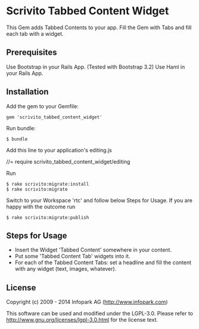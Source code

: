 # Scrivito Tabbed Content Widget

This Gem adds Tabbed Contents to your app. Fill the Gem with Tabs and fill each tab with a widget.


## Prerequisites

Use Bootstrap in your Rails App. (Tested with Bootstrap 3.2)
Use Haml in your Rails App.


## Installation

Add the gem to your Gemfile:

    gem 'scrivito_tabbed_content_widget'

Run bundle:

    $ bundle

Add this line to your application's editing.js

   //= require scrivito_tabbed_content_widget/editing 

Run

    $ rake scrivito:migrate:install
    $ rake scrivito:migrate

Switch to your Workspace 'rtc' and follow below Steps for Usage. If you are happy with the outcome run

    $ rake scrivito:migrate:publish


## Steps for Usage

- Insert the Widget 'Tabbed Content' somewhere in your content.
- Put some 'Tabbed Content Tab' widgets into it.
- For each of the Tabbed Content Tabs: set a headline and fill the content with any widget (text, images, whatever).

## License

Copyright (c) 2009 - 2014 Infopark AG (http://www.infopark.com)

This software can be used and modified under the LGPL-3.0. Please refer to http://www.gnu.org/licenses/lgpl-3.0.html for the license text.
